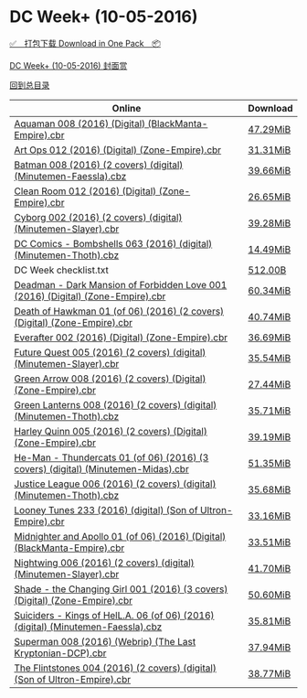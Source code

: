 # DC Week+ (10-05-2016)

[✅&emsp;打包下载 Download in One Pack&emsp;📦](https://pan.baidu.com/s/1jIRBBkq)

[DC Week+ (10-05-2016) 封面赏](/https://github.com/alicewish/markdown/blob/master/cover/DC-Week-10-05-2016-Covers.md)



[回到总目录](https://github.com/alicewish/markdown/blob/master/Catalogs.md)



Online | Download
--- | ---
[Aquaman 008 (2016) (Digital) (BlackManta-Empire).cbr](https://github.com/alicewish/markdown/blob/master/comic/Aquaman-008-2016-Digital-BlackManta-Empire-cbr.md) | [47.29MiB](https://pan.baidu.com/s/1jIRBBkq#list/path=%2FDC%20Week%202016%20Q4%2FDC%20Week%2B%20%2810-05-2016%29%2F%E3%82%B3%E3%82%B9%E3%82%B3%E3%82%AD%E3%82%AF%E3%82%BF%E3%82%BB%E3%82%AB%E3%82%B1%E3%82%B1%E3%82%B5%E3%82%A6%E3%82%AF%E3%82%A6%E3%82%B3%E3%82%BF%E3%82%A8%E3%82%A4%E3%82%A2%E3%82%AD%E3%82%BF%E3%82%AF%E3%82%AB%E3%82%BF%E3%82%AD%E3%82%BF%E3%82%BD%E3%82%BD%E3%82%A8%E3%82%A8%E3%82%A8%E3%82%AB&parentPath=%2FDC%20Week%202016%20Q4)
[Art Ops 012 (2016) (Digital) (Zone-Empire).cbr](https://github.com/alicewish/markdown/blob/master/comic/Art-Ops-012-2016-Digital-Zone-Empire-cbr.md) | [31.31MiB](https://pan.baidu.com/s/1jIRBBkq#list/path=%2FDC%20Week%202016%20Q4%2FDC%20Week%2B%20%2810-05-2016%29%2F%E3%82%B7%E3%82%B3%E3%82%BB%E3%82%BB%E3%82%B3%E3%82%B7%E3%82%AB%E3%82%BF%E3%82%BD%E3%82%A6%E3%82%A2%E3%82%A6%E3%82%B5%E3%82%A4%E3%82%BD%E3%82%AF%E3%82%AB%E3%82%A2%E3%82%AF%E3%82%BB%E3%82%A6%E3%82%B5%E3%82%A4%E3%82%A6%E3%82%B1%E3%82%B5%E3%82%A6%E3%82%A4%E3%82%AD%E3%82%BF%E3%82%A4%E3%82%B1&parentPath=%2FDC%20Week%202016%20Q4)
[Batman 008 (2016) (2 covers) (digital) (Minutemen-Faessla).cbz](https://github.com/alicewish/markdown/blob/master/comic/Batman-008-2016-2-covers-digital-Minutemen-Faessla-cbz.md) | [39.66MiB](https://pan.baidu.com/s/1jIRBBkq#list/path=%2FDC%20Week%202016%20Q4%2FDC%20Week%2B%20%2810-05-2016%29%2F%E3%82%BB%E3%82%AA%E3%82%A6%E3%82%B9%E3%82%B3%E3%82%AF%E3%82%AB%E3%82%BD%E3%82%B7%E3%82%A2%E3%82%A6%E3%82%A4%E3%82%BD%E3%82%BD%E3%82%A8%E3%82%BF%E3%82%AF%E3%82%AD%E3%82%B1%E3%82%A4%E3%82%A2%E3%82%B5%E3%82%BF%E3%82%B3%E3%82%B1%E3%82%B7%E3%82%AA%E3%82%A2%E3%82%B5%E3%82%A6%E3%82%BB%E3%82%B5&parentPath=%2FDC%20Week%202016%20Q4)
[Clean Room 012 (2016) (Digital) (Zone-Empire).cbr](https://github.com/alicewish/markdown/blob/master/comic/Clean-Room-012-2016-Digital-Zone-Empire-cbr.md) | [26.65MiB](https://pan.baidu.com/s/1jIRBBkq#list/path=%2FDC%20Week%202016%20Q4%2FDC%20Week%2B%20%2810-05-2016%29%2F%E3%82%AF%E3%82%B5%E3%82%AB%E3%82%A8%E3%82%BD%E3%82%A8%E3%82%BD%E3%82%A4%E3%82%A6%E3%82%A2%E3%82%AB%E3%82%A2%E3%82%AF%E3%82%B7%E3%82%A2%E3%82%B3%E3%82%AF%E3%82%A2%E3%82%AA%E3%82%B1%E3%82%B7%E3%82%A6%E3%82%B9%E3%82%AB%E3%82%BF%E3%82%BF%E3%82%AF%E3%82%A6%E3%82%A6%E3%82%AD%E3%82%A8%E3%82%B7&parentPath=%2FDC%20Week%202016%20Q4)
[Cyborg 002 (2016) (2 covers) (digital) (Minutemen-Slayer).cbr](https://github.com/alicewish/markdown/blob/master/comic/Cyborg-002-2016-2-covers-digital-Minutemen-Slayer-cbr.md) | [39.28MiB](https://pan.baidu.com/s/1jIRBBkq#list/path=%2FDC%20Week%202016%20Q4%2FDC%20Week%2B%20%2810-05-2016%29%2F%E3%82%A6%E3%82%AF%E3%82%BF%E3%82%B9%E3%82%A6%E3%82%B9%E3%82%BD%E3%82%B5%E3%82%B5%E3%82%B9%E3%82%AD%E3%82%BF%E3%82%BB%E3%82%AD%E3%82%A6%E3%82%B9%E3%82%AD%E3%82%A8%E3%82%A6%E3%82%B7%E3%82%B9%E3%82%B3%E3%82%B9%E3%82%B1%E3%82%AB%E3%82%B1%E3%82%B5%E3%82%A4%E3%82%AB%E3%82%AF%E3%82%A8%E3%82%B7&parentPath=%2FDC%20Week%202016%20Q4)
[DC Comics - Bombshells 063 (2016) (digital) (Minutemen-Thoth).cbz](https://github.com/alicewish/markdown/blob/master/comic/DC-Comics-Bombshells-063-2016-digital-Minutemen-Thoth-cbz.md) | [14.49MiB](https://pan.baidu.com/s/1jIRBBkq#list/path=%2FDC%20Week%202016%20Q4%2FDC%20Week%2B%20%2810-05-2016%29%2F%E3%82%B7%E3%82%B5%E3%82%A8%E3%82%B1%E3%82%A4%E3%82%AA%E3%82%B7%E3%82%BF%E3%82%A6%E3%82%BB%E3%82%A6%E3%82%AD%E3%82%B3%E3%82%BF%E3%82%BD%E3%82%B3%E3%82%A4%E3%82%AD%E3%82%B5%E3%82%A4%E3%82%B9%E3%82%B9%E3%82%AB%E3%82%AA%E3%82%AB%E3%82%B1%E3%82%A2%E3%82%B5%E3%82%AD%E3%82%B7%E3%82%A4%E3%82%B5&parentPath=%2FDC%20Week%202016%20Q4)
DC Week checklist.txt | [512.00B](https://pan.baidu.com/s/1jIRBBkq#list/path=%2FDC%20Week%202016%20Q4%2FDC%20Week%2B%20%2810-05-2016%29%2F%E3%82%AF%E3%82%B9%E3%82%AF%E3%82%A2%E3%82%B9%E3%82%BF%E3%82%B5%E3%82%BF%E3%82%AD%E3%82%B3%E3%82%A8%E3%82%A8%E3%82%AD%E3%82%A4%E3%82%AF%E3%82%B3%E3%82%BD%E3%82%BD%E3%82%B5%E3%82%B1%E3%82%AA%E3%82%A2%E3%82%AF%E3%82%B1%E3%82%B1%E3%82%B5%E3%82%AB%E3%82%B7%E3%82%AB%E3%82%BB%E3%82%B9%E3%82%A8&parentPath=%2FDC%20Week%202016%20Q4)
[Deadman - Dark Mansion of Forbidden Love 001 (2016) (Digital) (Zone-Empire).cbr](https://github.com/alicewish/markdown/blob/master/comic/Deadman-Dark-Mansion-of-Forbidden-Love-001-2016-Digital-Zone-Empire-cbr.md) | [60.34MiB](https://pan.baidu.com/s/1jIRBBkq#list/path=%2FDC%20Week%202016%20Q4%2FDC%20Week%2B%20%2810-05-2016%29%2F%E3%82%AB%E3%82%BF%E3%82%A8%E3%82%AF%E3%82%BB%E3%82%BF%E3%82%A8%E3%82%A2%E3%82%BD%E3%82%B1%E3%82%B3%E3%82%B7%E3%82%B7%E3%82%A4%E3%82%B9%E3%82%B5%E3%82%B3%E3%82%AF%E3%82%AB%E3%82%A8%E3%82%B3%E3%82%AD%E3%82%AA%E3%82%B9%E3%82%AD%E3%82%AA%E3%82%B3%E3%82%BB%E3%82%A4%E3%82%BB%E3%82%AD%E3%82%B9&parentPath=%2FDC%20Week%202016%20Q4)
[Death of Hawkman 01 (of 06) (2016) (2 covers) (Digital) (Zone-Empire).cbr](https://github.com/alicewish/markdown/blob/master/comic/Death-of-Hawkman-01-of-06-2016-2-covers-Digital-Zone-Empire-cbr.md) | [40.74MiB](https://pan.baidu.com/s/1jIRBBkq#list/path=%2FDC%20Week%202016%20Q4%2FDC%20Week%2B%20%2810-05-2016%29%2F%E3%82%AB%E3%82%AF%E3%82%B9%E3%82%A6%E3%82%AD%E3%82%B3%E3%82%B9%E3%82%BF%E3%82%B5%E3%82%B5%E3%82%BD%E3%82%B5%E3%82%A8%E3%82%AB%E3%82%B7%E3%82%BB%E3%82%AF%E3%82%AB%E3%82%B3%E3%82%AF%E3%82%BD%E3%82%AD%E3%82%BD%E3%82%BF%E3%82%AB%E3%82%B7%E3%82%AB%E3%82%B1%E3%82%A6%E3%82%A8%E3%82%A4%E3%82%B9&parentPath=%2FDC%20Week%202016%20Q4)
[Everafter 002 (2016) (Digital) (Zone-Empire).cbr](https://github.com/alicewish/markdown/blob/master/comic/Everafter-002-2016-Digital-Zone-Empire-cbr.md) | [36.69MiB](https://pan.baidu.com/s/1jIRBBkq#list/path=%2FDC%20Week%202016%20Q4%2FDC%20Week%2B%20%2810-05-2016%29%2F%E3%82%B9%E3%82%AF%E3%82%B7%E3%82%A8%E3%82%A6%E3%82%BB%E3%82%A4%E3%82%B1%E3%82%A2%E3%82%B9%E3%82%BF%E3%82%BD%E3%82%AD%E3%82%A8%E3%82%B7%E3%82%AB%E3%82%AB%E3%82%AF%E3%82%B9%E3%82%AA%E3%82%B5%E3%82%A4%E3%82%BD%E3%82%BD%E3%82%AB%E3%82%B5%E3%82%A4%E3%82%B7%E3%82%AB%E3%82%A2%E3%82%B7%E3%82%A4&parentPath=%2FDC%20Week%202016%20Q4)
[Future Quest 005 (2016) (2 covers) (digital) (Minutemen-Slayer).cbr](https://github.com/alicewish/markdown/blob/master/comic/Future-Quest-005-2016-2-covers-digital-Minutemen-Slayer-cbr.md) | [35.54MiB](https://pan.baidu.com/s/1jIRBBkq#list/path=%2FDC%20Week%202016%20Q4%2FDC%20Week%2B%20%2810-05-2016%29%2F%E3%82%A6%E3%82%BB%E3%82%AB%E3%82%B7%E3%82%A4%E3%82%AB%E3%82%B7%E3%82%B7%E3%82%AF%E3%82%B1%E3%82%BD%E3%82%A8%E3%82%A4%E3%82%B9%E3%82%A8%E3%82%B1%E3%82%AA%E3%82%A4%E3%82%A8%E3%82%AD%E3%82%AA%E3%82%B7%E3%82%A6%E3%82%B5%E3%82%A2%E3%82%BB%E3%82%B7%E3%82%A6%E3%82%AD%E3%82%B9%E3%82%BF%E3%82%BB&parentPath=%2FDC%20Week%202016%20Q4)
[Green Arrow 008 (2016) (2 covers) (Digital) (Zone-Empire).cbr](https://github.com/alicewish/markdown/blob/master/comic/Green-Arrow-008-2016-2-covers-Digital-Zone-Empire-cbr.md) | [27.44MiB](https://pan.baidu.com/s/1jIRBBkq#list/path=%2FDC%20Week%202016%20Q4%2FDC%20Week%2B%20%2810-05-2016%29%2F%E3%82%A6%E3%82%BF%E3%82%B5%E3%82%B5%E3%82%B3%E3%82%B9%E3%82%B3%E3%82%BD%E3%82%BF%E3%82%B3%E3%82%B3%E3%82%A8%E3%82%AF%E3%82%B3%E3%82%A6%E3%82%AB%E3%82%B7%E3%82%AA%E3%82%BD%E3%82%B9%E3%82%AA%E3%82%B5%E3%82%A2%E3%82%AA%E3%82%BF%E3%82%A4%E3%82%A8%E3%82%B7%E3%82%BF%E3%82%AF%E3%82%A6%E3%82%A2&parentPath=%2FDC%20Week%202016%20Q4)
[Green Lanterns 008 (2016) (2 covers) (digital) (Minutemen-Thoth).cbz](https://github.com/alicewish/markdown/blob/master/comic/Green-Lanterns-008-2016-2-covers-digital-Minutemen-Thoth-cbz.md) | [35.71MiB](https://pan.baidu.com/s/1jIRBBkq#list/path=%2FDC%20Week%202016%20Q4%2FDC%20Week%2B%20%2810-05-2016%29%2F%E3%82%BF%E3%82%AA%E3%82%B5%E3%82%AB%E3%82%BB%E3%82%AD%E3%82%B5%E3%82%B7%E3%82%BD%E3%82%BB%E3%82%B9%E3%82%BD%E3%82%AD%E3%82%B1%E3%82%B5%E3%82%A8%E3%82%A4%E3%82%B7%E3%82%B9%E3%82%B1%E3%82%AF%E3%82%A8%E3%82%B1%E3%82%B1%E3%82%A8%E3%82%A8%E3%82%B9%E3%82%A6%E3%82%B1%E3%82%BD%E3%82%B5%E3%82%AB&parentPath=%2FDC%20Week%202016%20Q4)
[Harley Quinn 005 (2016) (2 covers) (Digital) (Zone-Empire).cbr](https://github.com/alicewish/markdown/blob/master/comic/Harley-Quinn-005-2016-2-covers-Digital-Zone-Empire-cbr.md) | [39.19MiB](https://pan.baidu.com/s/1jIRBBkq#list/path=%2FDC%20Week%202016%20Q4%2FDC%20Week%2B%20%2810-05-2016%29%2F%E3%82%B5%E3%82%B9%E3%82%AB%E3%82%B5%E3%82%B3%E3%82%BF%E3%82%AF%E3%82%BD%E3%82%A6%E3%82%A8%E3%82%BD%E3%82%B3%E3%82%BF%E3%82%B3%E3%82%B5%E3%82%AB%E3%82%AB%E3%82%A8%E3%82%A6%E3%82%AA%E3%82%AA%E3%82%BB%E3%82%AA%E3%82%A4%E3%82%A6%E3%82%BF%E3%82%A2%E3%82%AD%E3%82%AF%E3%82%BB%E3%82%AA%E3%82%B1&parentPath=%2FDC%20Week%202016%20Q4)
[He-Man - Thundercats 01 (of 06) (2016) (3 covers) (digital) (Minutemen-Midas).cbr](https://github.com/alicewish/markdown/blob/master/comic/He-Man-Thundercats-01-of-06-2016-3-covers-digital-Minutemen-Midas-cbr.md) | [51.35MiB](https://pan.baidu.com/s/1jIRBBkq#list/path=%2FDC%20Week%202016%20Q4%2FDC%20Week%2B%20%2810-05-2016%29%2F%E3%82%B9%E3%82%B9%E3%82%AB%E3%82%BB%E3%82%AA%E3%82%BB%E3%82%A8%E3%82%AB%E3%82%A4%E3%82%AF%E3%82%BD%E3%82%AB%E3%82%AD%E3%82%AF%E3%82%B7%E3%82%B5%E3%82%BD%E3%82%AF%E3%82%B3%E3%82%A2%E3%82%BB%E3%82%B3%E3%82%B3%E3%82%BF%E3%82%B1%E3%82%BD%E3%82%A4%E3%82%B9%E3%82%BF%E3%82%AA%E3%82%A2%E3%82%AD&parentPath=%2FDC%20Week%202016%20Q4)
[Justice League 006 (2016) (2 covers) (digital) (Minutemen-Thoth).cbz](https://github.com/alicewish/markdown/blob/master/comic/Justice-League-006-2016-2-covers-digital-Minutemen-Thoth-cbz.md) | [35.68MiB](https://pan.baidu.com/s/1jIRBBkq#list/path=%2FDC%20Week%202016%20Q4%2FDC%20Week%2B%20%2810-05-2016%29%2F%E3%82%BB%E3%82%B3%E3%82%B1%E3%82%B3%E3%82%A6%E3%82%B7%E3%82%A4%E3%82%BD%E3%82%AA%E3%82%A4%E3%82%B1%E3%82%AF%E3%82%A2%E3%82%B5%E3%82%BF%E3%82%B7%E3%82%AD%E3%82%AB%E3%82%BF%E3%82%AF%E3%82%A6%E3%82%B9%E3%82%AB%E3%82%A2%E3%82%A6%E3%82%B9%E3%82%B5%E3%82%B1%E3%82%A4%E3%82%BF%E3%82%AA%E3%82%A4&parentPath=%2FDC%20Week%202016%20Q4)
[Looney Tunes 233 (2016) (digital) (Son of Ultron-Empire).cbr](https://github.com/alicewish/markdown/blob/master/comic/Looney-Tunes-233-2016-digital-Son-of-Ultron-Empire-cbr.md) | [33.16MiB](https://pan.baidu.com/s/1jIRBBkq#list/path=%2FDC%20Week%202016%20Q4%2FDC%20Week%2B%20%2810-05-2016%29%2F%E3%82%B5%E3%82%AF%E3%82%B3%E3%82%BF%E3%82%A8%E3%82%BF%E3%82%AD%E3%82%BD%E3%82%B5%E3%82%B1%E3%82%B9%E3%82%BD%E3%82%B1%E3%82%B9%E3%82%BB%E3%82%BD%E3%82%B9%E3%82%B9%E3%82%AB%E3%82%B7%E3%82%A6%E3%82%B1%E3%82%AB%E3%82%AF%E3%82%BF%E3%82%A4%E3%82%AF%E3%82%AD%E3%82%B3%E3%82%A4%E3%82%BB%E3%82%BF&parentPath=%2FDC%20Week%202016%20Q4)
[Midnighter and Apollo 01 (of 06) (2016) (Digital) (BlackManta-Empire).cbr](https://github.com/alicewish/markdown/blob/master/comic/Midnighter-Apollo-01-of-06-2016-Digital-BlackManta-Empire-cbr.md) | [33.51MiB](https://pan.baidu.com/s/1jIRBBkq#list/path=%2FDC%20Week%202016%20Q4%2FDC%20Week%2B%20%2810-05-2016%29%2F%E3%82%A8%E3%82%B9%E3%82%BF%E3%82%A2%E3%82%A4%E3%82%BB%E3%82%A6%E3%82%B7%E3%82%AB%E3%82%BF%E3%82%A4%E3%82%A8%E3%82%B5%E3%82%AB%E3%82%AF%E3%82%B9%E3%82%B5%E3%82%AF%E3%82%BF%E3%82%BF%E3%82%B1%E3%82%A6%E3%82%B3%E3%82%BF%E3%82%AF%E3%82%B7%E3%82%AB%E3%82%A6%E3%82%A2%E3%82%AB%E3%82%AA%E3%82%BF&parentPath=%2FDC%20Week%202016%20Q4)
[Nightwing 006 (2016) (2 covers) (digital) (Minutemen-Slayer).cbr](https://github.com/alicewish/markdown/blob/master/comic/Nightwing-006-2016-2-covers-digital-Minutemen-Slayer-cbr.md) | [41.70MiB](https://pan.baidu.com/s/1jIRBBkq#list/path=%2FDC%20Week%202016%20Q4%2FDC%20Week%2B%20%2810-05-2016%29%2F%E3%82%BD%E3%82%A8%E3%82%BB%E3%82%BB%E3%82%B9%E3%82%A6%E3%82%A6%E3%82%BF%E3%82%A8%E3%82%BF%E3%82%AF%E3%82%B1%E3%82%B3%E3%82%B3%E3%82%BF%E3%82%A6%E3%82%A8%E3%82%B9%E3%82%BB%E3%82%B5%E3%82%B3%E3%82%AF%E3%82%B9%E3%82%A4%E3%82%B9%E3%82%B3%E3%82%AA%E3%82%B3%E3%82%BB%E3%82%BD%E3%82%B9%E3%82%A4&parentPath=%2FDC%20Week%202016%20Q4)
[Shade - the Changing Girl 001 (2016) (3 covers) (Digital) (Zone-Empire).cbr](https://github.com/alicewish/markdown/blob/master/comic/Shade-Changing-Girl-001-2016-3-covers-Digital-Zone-Empire-cbr.md) | [50.60MiB](https://pan.baidu.com/s/1jIRBBkq#list/path=%2FDC%20Week%202016%20Q4%2FDC%20Week%2B%20%2810-05-2016%29%2F%E3%82%BD%E3%82%A2%E3%82%B5%E3%82%B7%E3%82%A2%E3%82%B9%E3%82%A4%E3%82%A2%E3%82%B9%E3%82%A2%E3%82%A4%E3%82%B3%E3%82%AB%E3%82%B9%E3%82%A6%E3%82%B9%E3%82%AF%E3%82%AF%E3%82%B7%E3%82%B1%E3%82%B3%E3%82%AA%E3%82%A8%E3%82%BB%E3%82%B9%E3%82%B3%E3%82%BF%E3%82%AF%E3%82%AF%E3%82%B7%E3%82%B7%E3%82%AD&parentPath=%2FDC%20Week%202016%20Q4)
[Suiciders - Kings of HelL.A. 06 (of 06) (2016) (digital) (Minutemen-Faessla).cbz](https://github.com/alicewish/markdown/blob/master/comic/Suiciders-Kings-of-HelL-A-06-of-06-2016-digital-Minutemen-Faessla-cbz.md) | [35.81MiB](https://pan.baidu.com/s/1jIRBBkq#list/path=%2FDC%20Week%202016%20Q4%2FDC%20Week%2B%20%2810-05-2016%29%2F%E3%82%BD%E3%82%BB%E3%82%BD%E3%82%BB%E3%82%BB%E3%82%AF%E3%82%AB%E3%82%B7%E3%82%A6%E3%82%A4%E3%82%AA%E3%82%BD%E3%82%B7%E3%82%A2%E3%82%BD%E3%82%AD%E3%82%B3%E3%82%AA%E3%82%B3%E3%82%AA%E3%82%AA%E3%82%A4%E3%82%B9%E3%82%A4%E3%82%AB%E3%82%B1%E3%82%B7%E3%82%AD%E3%82%AB%E3%82%AD%E3%82%AA%E3%82%AA&parentPath=%2FDC%20Week%202016%20Q4)
[Superman 008 (2016) (Webrip) (The Last Kryptonian-DCP).cbr](https://github.com/alicewish/markdown/blob/master/comic/Superman-008-2016-Webrip-Last-Kryptonian-DCP-cbr.md) | [37.94MiB](https://pan.baidu.com/s/1jIRBBkq#list/path=%2FDC%20Week%202016%20Q4%2FDC%20Week%2B%20%2810-05-2016%29%2F%E3%82%B9%E3%82%AD%E3%82%A6%E3%82%B9%E3%82%AF%E3%82%A6%E3%82%A2%E3%82%AA%E3%82%B1%E3%82%AF%E3%82%AF%E3%82%A6%E3%82%BF%E3%82%A8%E3%82%AA%E3%82%AA%E3%82%BF%E3%82%B9%E3%82%AD%E3%82%AA%E3%82%A6%E3%82%BD%E3%82%A4%E3%82%B3%E3%82%B9%E3%82%BF%E3%82%AD%E3%82%B1%E3%82%AF%E3%82%A8%E3%82%B5%E3%82%AB&parentPath=%2FDC%20Week%202016%20Q4)
[The Flintstones 004 (2016) (2 covers) (digital) (Son of Ultron-Empire).cbr](https://github.com/alicewish/markdown/blob/master/comic/Flintstones-004-2016-2-covers-digital-Son-of-Ultron-Empire-cbr.md) | [38.77MiB](https://pan.baidu.com/s/1jIRBBkq#list/path=%2FDC%20Week%202016%20Q4%2FDC%20Week%2B%20%2810-05-2016%29%2F%E3%82%A4%E3%82%B9%E3%82%AD%E3%82%AB%E3%82%BB%E3%82%B5%E3%82%A8%E3%82%A4%E3%82%BB%E3%82%AF%E3%82%BF%E3%82%AB%E3%82%BD%E3%82%AF%E3%82%A2%E3%82%B3%E3%82%A2%E3%82%BD%E3%82%BD%E3%82%B5%E3%82%B3%E3%82%A6%E3%82%A8%E3%82%B5%E3%82%AD%E3%82%B1%E3%82%BD%E3%82%B9%E3%82%BB%E3%82%B7%E3%82%AA%E3%82%BD&parentPath=%2FDC%20Week%202016%20Q4)